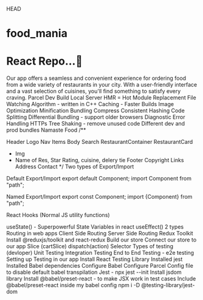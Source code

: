  HEAD
# food_mania
<h1>React Repo...🚀</h1>
Our app offers a seamless and convenient experience for ordering food from a wide variety of restaurants in your city. With a user-friendly interface and a vast selection of cuisines, you'll find something to satisfy every craving.
Parcel
Dev Build
Local Server
HMR = Hot Module Replacement
File Watching Algorithm - written in C++
Caching - Faster Builds
Image Optimization
Minification
Bundling
Compress
Consistent Hashing
Code Splitting
Differential Bundling - support older browsers
Diagnostic
Error Handling
HTTPs
Tree Shaking - remove unused code
Different dev and prod bundles
Namaste Food
/**

Header
Logo
Nav Items
Body
Search
RestaurantContainer
RestaurantCard
 - Img
 - Name of Res, Star Rating, cuisine, delery tie
Footer
Copyright
Links
Address
Contact */
Two types of Export/Import

Default Export/Import
export default Component; import Component from "path";

Named Export/Import
export const Component; import {Component} from "path";

React Hooks
(Normal JS utility functions)

useState() - Superpowerful State Variables in react
useEffect()
2 types Routing in web apps
Client Side Routing
Server Side Routing
Redux Toolkit
Install @reduxjs/toolkit and react-redux
Build our store
Connect our store to our app
Slice (cartSlice)
dispatch(action)
Selector
Types of testing (devloper)
Unit Testing
Integration Testing
End to End Testing - e2e testing
Setting up Testing in our app
Install React Testing Library
Installed jest
Installed Babel dependencies
Configure Babel
Configure Parcel Config file to disable default babel transpilation
Jest - npx jest --init
Install jsdom library
Install @babel/preset-react - to make JSX work in test cases
Include @babel/preset-react inside my babel config
npm i -D @testing-library/jest-dom

